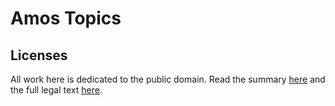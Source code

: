 # Amos Topics

## Licenses
All work here is dedicated to the public domain. Read the summary [here](https://creativecommons.org/publicdomain/zero/1.0/) and the full legal text [here](./LICENSE).